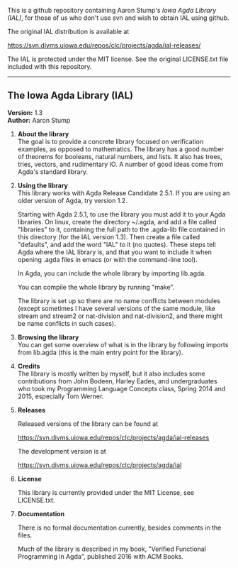 This is a github repository containing Aaron Stump's *Iowa Agda Library (IAL)*, 
for those of us who don't use svn and wish to obtain IAL using github.

The original IAL distribution is available at

https://svn.divms.uiowa.edu/repos/clc/projects/agda/ial-releases/

The IAL is protected under the MIT license. 
See the original LICENSE.txt file included with this repository.

--------------------------------------

## The Iowa Agda Library (IAL)

**Version:** 1.3  
**Author:** Aaron Stump

1. **About the library**  
   The goal is to provide a concrete library focused on verification
   examples, as opposed to mathematics.  The library has a good number
   of theorems for booleans, natural numbers, and lists.  It also has
   trees, tries, vectors, and rudimentary IO.  A number of good ideas
   come from Agda's standard library.

2. **Using the library**  
   This library works with Agda Release Candidate 2.5.1.  If you are
   using an older version of Agda, try version 1.2.

   Starting with Agda 2.5.1, to use the library you must add it to your
   Agda libraries.  On linux, create the directory ~/.agda, and add a file
   called "libraries" to it, containing the full path to the .agda-lib file
   contained in this directory (for the IAL version 1.3).  Then create
   a file called "defaults", and add the word "IAL" to it (no quotes).
   These steps tell Agda where the IAL library is, and that you want to
   include it when opening .agda files in emacs (or with the command-line
   tool).

   In Agda, you can include the whole library by importing lib.agda.  

   You can compile the whole library by running "make".

   The library is set up so there are no name conflicts between modules
   (except sometimes I have several versions of the same module, like
   stream and stream2 or nat-division and nat-division2, and there might
   be name conflicts in such cases).

3. **Browsing the library**  
   You can get some overview of what is in the library by following
   imports from lib.agda (this is the main entry point for the library).

4. **Credits**  
   The library is mostly written by myself, but it also includes some
   contributions from John Bodeen, Harley Eades, and undergraduates who
   took my Programming Language Concepts class, Spring 2014 and 2015,
   especially Tom Werner.

5. **Releases**

   Released versions of the library can be found at

   https://svn.divms.uiowa.edu/repos/clc/projects/agda/ial-releases

   The development version is at

   https://svn.divms.uiowa.edu/repos/clc/projects/agda/ial

6. **License**

   This library is currently provided under the MIT License, see LICENSE.txt.

7. **Documentation**

   There is no formal documentation currently, besides comments in the files.

   Much of the library is described in my book, "Verified Functional
   Programming in Agda", published 2016 with ACM Books.


